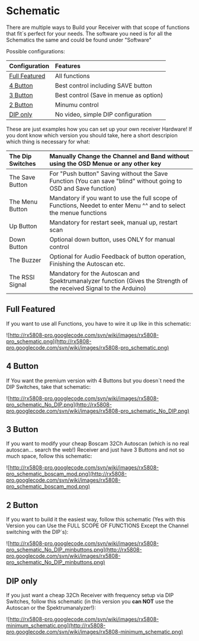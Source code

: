 # Schematic #

There are multiple ways to Build your Receiver with that scope of functions that fit´s perfect for your needs.
The software you need is for all the Schematics the same and could be found under "Software"

Possible configurations:

| **Configuration** | Features |
|:------------------|:---------|
| [Full Featured](#Full_Featured.md) | All functions |
| [4 Button](#4_Button.md)        | Best control including SAVE button |
| [3 Button](#3_Button.md)        | Best control (Save in menue as option) |
| [2 Button](#2_Button.md)        | Minumu control |
| [DIP only](#DIP_only.md)        | No video, simple DIP configuration |



These are just examples how you can set up your own receiver Hardware! If you dont know which version you should take, here a short descripion which thing is necessary for what:

| The Dip Switches | Manually Change the Channel and Band without using the OSD Menue or any other key |
|:-----------------|:----------------------------------------------------------------------------------|
| The Save Button  | For "Push button" Saving without the Save Function (You can save "blind" without going to OSD and Save function)|
| The Menu Button  | Mandatory if you want to use the full scope of Functions, Needet to enter Menu ^^ and to select the menue functions |
| Up Button | Mandatory for restart seek, manual up, restart scan |
| Down Button | Optional down button, uses ONLY for manual control |
| The Buzzer | Optional for Audio Feedback of button operation, Finishing the Autoscan etc. |
| The RSSI Signal | Mandatory for the Autoscan and Spektrumanalyzer function (Gives the Strength of the received Signal to the Arduino) |


## Full Featured ##

If you want to use all Functions, you have to wire it up like in this schematic:

![http://rx5808-pro.googlecode.com/svn/wiki/images/rx5808-pro_schematic.png](http://rx5808-pro.googlecode.com/svn/wiki/images/rx5808-pro_schematic.png)


## 4 Button ##

If You want the premium version with 4 Buttons but you doesn´t need the DIP Switches, take that schematic:

![http://rx5808-pro.googlecode.com/svn/wiki/images/rx5808-pro_schematic_No_DIP.png](http://rx5808-pro.googlecode.com/svn/wiki/images/rx5808-pro_schematic_No_DIP.png)


## 3 Button ##

If you want to modify your cheap Boscam 32Ch Autoscan (which is no real autoscan... search the web!) Receiver and just have 3 Buttons and not so much space,
follow this schematic:

![http://rx5808-pro.googlecode.com/svn/wiki/images/rx5808-pro_schematic_boscam_mod.png](http://rx5808-pro.googlecode.com/svn/wiki/images/rx5808-pro_schematic_boscam_mod.png)

## 2 Button ##


If you want to build it the easiest way, follow this schematic (Yes with this Version you can Use the FULL SCOPE OF FUNCTIONS Except the Channel switching with the DIP´s):

![http://rx5808-pro.googlecode.com/svn/wiki/images/rx5808-pro_schematic_No_DIP_minbuttons.png](http://rx5808-pro.googlecode.com/svn/wiki/images/rx5808-pro_schematic_No_DIP_minbuttons.png)

## DIP only ##

If you just want a cheap 32Ch Receiver with frequency setup via DIP Switches, follow this schematic (in this version you **can NOT** use the Autoscan or the Spektrumanalyzer!):

![http://rx5808-pro.googlecode.com/svn/wiki/images/rx5808-minimum_schematic.png](http://rx5808-pro.googlecode.com/svn/wiki/images/rx5808-minimum_schematic.png)
